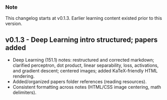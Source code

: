 ### Note

This changelog starts at v0.1.3. Earlier learning content existed prior to this version.

## v0.1.3 - Deep Learning intro structured; papers added

- Deep Learning (151.1) notes: restructured and corrected markdown; clarified perceptron, dot product, linear separability, loss, activations, and gradient descent; centered images; added KaTeX-friendly HTML rendering.
- Added/organized papers folder references (reading resources).
- Consistent formatting across notes (HTML/CSS image centering, math delimiters).


